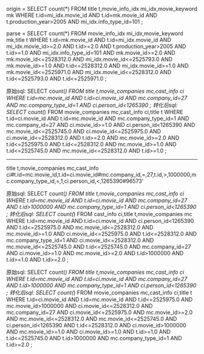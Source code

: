 origin = SELECT count(*) FROM title t,movie_info_idx mi_idx,movie_keyword mk 
        WHERE t.id=mi_idx.movie_id AND t.id=mk.movie_id 
        AND t.production_year>2005 AND mi_idx.info_type_id=101 ;

parse = SELECT count(*) FROM movie_info_idx mi_idx,movie_keyword mk,title t 
        WHERE t.id=mk.movie_id AND t.id=mi_idx.movie_id 
        AND mi_idx.movie_id>=2.0 AND t.id>=2.0 AND t.production_year>2005 
        AND t.id>=1.0 AND mi_idx.info_type_id=101 AND mk.movie_id>=2.0 
        AND mk.movie_id<=2528312.0 AND mi_idx.movie_id<=2525793.0 
        AND mk.movie_id>=1.0 AND t.id<=2528312.0 
        AND mi_idx.movie_id>=1.0 AND mk.movie_id<=2525971.0 
        AND mi_idx.movie_id<=2528312.0 AND t.id<=2525793.0 AND t.id<=2525971.0 ;

原始sql: 
    SELECT count(*) FROM title t,movie_companies mc,cast_info ci 
    WHERE t.id=mc.movie_id AND t.id=ci.movie_id 
    AND mc.company_id=27 AND mc.company_type_id=1 AND ci.person_id<1265390 ;
转化后sql: 
    SELECT count(*) FROM movie_companies mc,cast_info ci,title t 
    WHERE t.id=ci.movie_id AND t.id=mc.movie_id AND 
    mc.company_type_id=1 AND mc.company_id=27 
    AND ci.movie_id>=1.0 AND ci.person_id<1265390 
    AND mc.movie_id<=2525745.0 AND ci.movie_id<=2525975.0 
    AND ci.movie_id<=2528312.0 AND t.id>=2.0 
    AND mc.movie_id>=2.0 AND t.id<=2525975.0 
    AND t.id<=2528312.0 AND mc.movie_id>=1.0 
    AND t.id<=2525745.0 AND mc.movie_id<=2528312.0 AND t.id>=1.0 ;

---------------------------------------------------------------------------------------
title t,movie_companies mc,cast_info ci#t.id=mc.movie_id,t.id=ci.movie_id#mc.company_id,=,27,t.id,>,1000000,mc.company_type_id,=,1,ci.person_id,<,1265390#96573'

原始sql: 
    SELECT count(*) FROM title t,movie_companies mc,cast_info ci 
    WHERE t.id=mc.movie_id AND t.id=ci.movie_id 
    AND mc.company_id=27 AND t.id>1000000 
    AND mc.company_type_id=1 AND ci.person_id<1265390 ;
转化后sql: 
    SELECT count(*) FROM cast_info ci,title t,movie_companies mc 
    WHERE t.id=mc.movie_id AND t.id=ci.movie_id 
    AND ci.person_id<1265390 AND t.id<=2525975.0 
    AND mc.movie_id<=2528312.0 AND mc.movie_id>=1.0 
    AND ci.movie_id<=2525975.0 AND t.id<=2528312.0 
    AND mc.company_type_id=1 AND ci.movie_id<=2528312.0 
    AND mc.movie_id<=2525745.0 AND t.id<=2525745.0 
    AND mc.company_id=27 AND ci.movie_id>=1.0 
    AND mc.movie_id>=2.0 AND t.id>1000000 AND t.id>=1.0 AND t.id>=2.0 ;

原始sql: 
    SELECT count(*) FROM title t,movie_companies mc,cast_info ci 
    WHERE t.id=mc.movie_id AND t.id=ci.movie_id 
    AND mc.company_id=27 AND t.id>1000000 
    AND mc.company_type_id=1 AND ci.person_id<1265390 ;
转化后sql: 
    SELECT count(*) FROM movie_companies mc,cast_info ci,title t 
    WHERE t.id=ci.movie_id AND t.id=mc.movie_id 
    AND t.id<=2525975.0 AND mc.movie_id>1000000 
    AND ci.movie_id<=2528312.0 AND mc.company_id=27 
    AND ci.movie_id<=2525975.0 AND mc.movie_id>=2.0 
    AND mc.movie_id<=2528312.0 AND mc.movie_id<=2525745.0 
    AND ci.person_id<1265390 AND t.id<=2528312.0 
    AND ci.movie_id>1000000 AND mc.movie_id>=1.0 
    AND ci.movie_id>=1.0 AND t.id>=1.0 
    AND t.id<=2525745.0 AND t.id>1000000 
    AND mc.company_type_id=1 AND t.id>=2.0 ;



